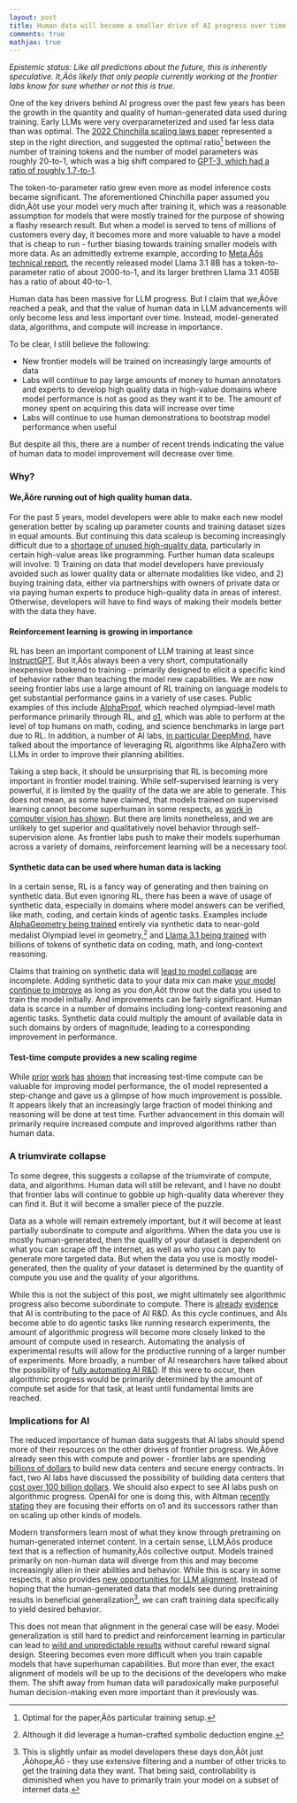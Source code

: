 ```yaml
---
layout: post
title: Human data will become a smaller drive of AI progress over time
comments: true
mathjax: true
---
```


*Epistemic status: Like all predictions about the future, this is inherently speculative. It‚Äôs likely that only people currently working at the frontier labs know for sure whether or not this is true.*

One of the key drivers behind AI progress over the past few years has been the growth in the quantity and quality of human-generated data used during training. Early LLMs were very overparameterized and used far less data than was optimal. The [2022 Chinchilla scaling laws paper](https://arxiv.org/abs/2203.15556) represented a step in the right direction, and suggested the optimal ratio[^1] between the number of training tokens and the number of model parameters was roughly 20-to-1, which was a big shift compared to [GPT-3, which had a ratio of roughly 1.7-to-1](https://arxiv.org/pdf/2005.14165).

The token-to-parameter ratio grew even more as model inference costs became significant. The aforementioned Chinchilla paper assumed you didn‚Äôt use your model very much after training it, which was a reasonable assumption for models that were mostly trained for the purpose of showing a flashy research result. But when a model is served to tens of millions of customers every day, it becomes more and more valuable to have a model that is cheap to run \- further biasing towards training smaller models with more data. As an admittedly extreme example, according to [Meta‚Äôs technical report](https://ai.meta.com/research/publications/the-llama-3-herd-of-models/), the recently released model Llama 3.1 8B has a token-to-parameter ratio of about 2000-to-1, and its larger brethren Llama 3.1 405B has a ratio of about 40-to-1.

Human data has been massive for LLM progress. But I claim that we‚Äôve reached a peak, and that the value of human data in LLM advancements will only become less and less important over time. Instead, model-generated data, algorithms, and compute will increase in importance.

To be clear, I still believe the following:

- New frontier models will be trained on increasingly large amounts of data  
- Labs will continue to pay large amounts of money to human annotators and experts to develop high quality data in high-value domains where model performance is not as good as they want it to be. The amount of money spent on acquiring this data will increase over time  
- Labs will continue to use human demonstrations to bootstrap model performance when useful

But despite all this, there are a number of recent trends indicating the value of human data to model improvement will decrease over time.

### Why?

#### We‚Äôre running out of high quality human data. 

For the past 5 years, model developers were able to make each new model generation better by scaling up parameter counts and training dataset sizes in equal amounts. But continuing this data scaleup is becoming increasingly difficult due to a [shortage of unused high-quality data](https://www.bloomberg.com/news/articles/2024-11-13/openai-google-and-anthropic-are-struggling-to-build-more-advanced-ai?sref=qStSw5ze), particularly in certain high-value areas like programming. Further human data scaleups will involve: 1\) Training on data that model developers have previously avoided such as lower quality data or alternate modalities like video, and 2\) buying training data, either via partnerships with owners of private data or via paying human experts to produce high-quality data in areas of interest. Otherwise, developers will have to find ways of making their models better with the data they have.

#### Reinforcement learning is growing in importance 

RL has been an important component of LLM training at least since [InstructGPT](https://arxiv.org/abs/2203.02155). But it‚Äôs always been a very short, computationally inexpensive bookend to training \- primarily designed to elicit a specific kind of behavior rather than teaching the model new capabilities. We are now seeing frontier labs use a large amount of RL training on language models to get substantial performance gains in a variety of use cases. Public examples of this include [AlphaProof](https://deepmind.google/discover/blog/ai-solves-imo-problems-at-silver-medal-level/), which reached olympiad-level math performance primarily through RL, and [o1](https://openai.com/index/learning-to-reason-with-llms/), which was able to perform at the level of top humans on math, coding, and science benchmarks in large part due to RL. In addition, a number of AI labs, [in particular DeepMind](https://www.dwarkeshpatel.com/p/demis-hassabis), have talked about the importance of leveraging RL algorithms like AlphaZero with LLMs in order to improve their planning abilities.

Taking a step back, it should be unsurprising that RL is becoming more important in frontier model training. While self-supervised learning is very powerful, it is limited by the quality of the data we are able to generate. This does not mean, as some have claimed, that models trained on supervised learning cannot become superhuman in some respects, as [work in computer vision has shown](https://arxiv.org/abs/1502.01852). But there are limits nonetheless, and we are unlikely to get superior and qualitatively novel behavior through self-supervision alone. As frontier labs push to make their models superhuman across a variety of domains, reinforcement learning will be a necessary tool.

#### Synthetic data can be used where human data is lacking

In a certain sense, RL is a fancy way of generating and then training on synthetic data. But even ignoring RL, there has been a wave of usage of synthetic data, especially in domains where model answers can be verified, like math, coding, and certain kinds of agentic tasks. Examples include [AlphaGeometry being trained](https://deepmind.google/discover/blog/alphageometry-an-olympiad-level-ai-system-for-geometry/) entirely via synthetic data to near-gold medalist Olympiad level in geometry,[^2] and [Llama 3.1 being trained](https://scontent-bos5-1.xx.fbcdn.net/v/t39.2365-6/463020162_522238820565582_8192401983671993921_n.pdf?_nc_cat=108&ccb=1-7&_nc_sid=3c67a6&_nc_ohc=GTtSaS8zepoQ7kNvgHfeJHL&_nc_zt=14&_nc_ht=scontent-bos5-1.xx&_nc_gid=AKmumxcW6_wxf2C_3XmyGIp&oh=00_AYDREeIaP8IcnUe1FUwkZFm9gOXmoCFlPnM6lG0IIRpdFQ&oe=671A47D9) with billions of tokens of synthetic data on coding, math, and long-context reasoning.

Claims that training on synthetic data will [lead to model collapse](https://www.nature.com/articles/s41586-024-07566-y) are incomplete. Adding synthetic data to your data mix can make [your model continue to improve](https://arxiv.org/abs/2410.16713) as long as you don‚Äôt throw out the data you used to train the model initially. And improvements can be fairly significant. Human data is scarce in a number of domains including long-context reasoning and agentic tasks. Synthetic data could multiply the amount of available data in such domains by orders of magnitude, leading to a corresponding improvement in performance.

#### Test-time compute provides a new scaling regime

While [prior](https://arxiv.org/abs/2407.21787) [work](https://arxiv.org/pdf/2406.07394) [has](https://arxiv.org/abs/2408.06195) [shown](https://arxiv.org/pdf/2406.06592) that increasing test-time compute can be valuable for improving model performance, the o1 model represented a step-change and gave us a glimpse of how much improvement is possible. It appears likely that an increasingly large fraction of model thinking and reasoning will be done at test time. Further advancement in this domain will primarily require increased compute and improved algorithms rather than human data.

### A triumvirate collapse

To some degree, this suggests a collapse of the triumvirate of compute, data, and algorithms. Human data will still be relevant, and I have no doubt that frontier labs will continue to gobble up high-quality data wherever they can find it. But it will become a smaller piece of the puzzle. 

Data as a whole will remain extremely important, but it will become at least partially subordinate to compute and algorithms. When the data you use is mostly human-generated, then the quality of your dataset is dependent on what you can scrape off the internet, as well as who you can pay to generate more targeted data. But when the data you use is mostly model-generated, then the quality of your dataset is determined by the quantity of compute you use and the quality of your algorithms.

While this is not the subject of this post, we might ultimately see algorithmic progress also become subordinate to compute. There is [already](https://www.theinformation.com/articles/anthropic-says-its-chatbot-could-alter-its-hiring-plans?rc=qcqkcj) [evidence](https://finance.yahoo.com/news/over-25-google-code-now-151413292.html) that AI is contributing to the pace of AI R\&D. As this cycle continues, and AIs become able to do agentic tasks like running research experiments, the amount of algorithmic progress will become more closely linked to the amount of compute used in research. Automating the analysis of experimental results will allow for the productive running of a larger number of experiments. More broadly, a number of AI researchers have talked about the possibility of [fully automating AI R\&D](https://epochai.org/blog/interviewing-ai-researchers-on-automation-of-ai-rnd). If this were to occur, then algorithmic progress would be primarily determined by the amount of compute set aside for that task, at least until fundamental limits are reached.

### Implications for AI

The reduced importance of human data suggests that AI labs should spend more of their resources on the other drivers of frontier progress. We‚Äôve already seen this with compute and power \- frontier labs are spending [billions of dollars](https://www.forbes.com/sites/emilsayegh/2024/09/30/the-billion-dollar-ai-gamble-data-centers-as-the-new-high-stakes-game/) to build new data centers and secure energy contracts. In fact, two AI labs have discussed the possibility of building data centers that [cost over 100 billion dollars](https://www.theinformation.com/articles/two-ai-developers-are-plotting-125-billion-supercomputers?rc=qcqkcj). We should also expect to see AI labs push on algorithmic progress. OpenAI for one is doing this, with Altman [recently stating](https://www.reddit.com/r/ChatGPT/comments/1ggixzy/comment/luq1716/) they are focusing their efforts on o1 and its successors rather than on scaling up other kinds of models.

Modern transformers learn most of what they know through pretraining on human-generated internet content. In a certain sense, LLM‚Äôs produce text that is a reflection of humanity‚Äôs collective output. Models trained primarily on non-human data will diverge from this and may become increasingly alien in their abilities and behavior. While this is scary in some respects, it also provides [new opportunities for LLM alignment](https://www.beren.io/2024-05-11-Alignment-in-the-Age-of-Synthetic-Data/). Instead of hoping that the human-generated data that models see during pretraining results in beneficial generalization[^3], we can craft training data specifically to yield desired behavior. 

This does not mean that alignment in the general case will be easy. Model generalization is still hard to predict and reinforcement learning in particular can lead to [wild and unpredictable results](https://deepmind.google/discover/blog/specification-gaming-the-flip-side-of-ai-ingenuity/) without careful reward signal design. Steering becomes even more difficult when you train capable models that have superhuman capabilities. But more than ever, the exact alignment of models will be up to the decisions of the developers who make them. The shift away from human data will paradoxically make purposeful human decision-making even more important than it previously was.

[^1]:  Optimal for the paper‚Äôs particular training setup.

[^2]:  Although it did leverage a human-crafted symbolic deduction engine.

[^3]:  This is slightly unfair as model developers these days don‚Äôt just ‚Äòhope‚Äô \- they use extensive filtering and a number of other tricks to get the training data they want. That being said, controllability is diminished when you have to primarily train your model on a subset of internet data.
